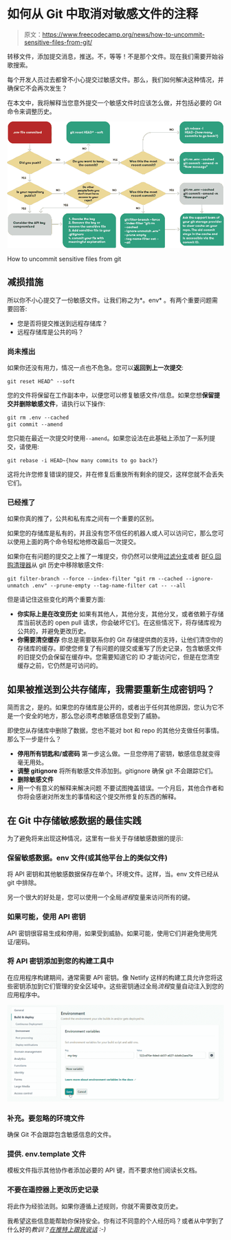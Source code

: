# 如何从 Git 中取消对敏感文件的注释

> 原文：<https://www.freecodecamp.org/news/how-to-uncommit-sensitive-files-from-git/>

转移文件，添加提交消息，推送。不，等等！不是那个文件。现在我们需要开始谷歌搜索。

每个开发人员过去都曾不小心提交过敏感文件。那么，我们如何解决这种情况，并确保它不会再次发生？

在本文中，我将解释当您意外提交一个敏感文件时应该怎么做，并包括必要的 Git 命令来调整历史。

![illustration](img/56b42146f047653a24d83f78c6014262.png)

How to uncommit sensitive files from git

## 减损措施

所以你不小心提交了一份敏感文件。让我们称之为*。env* 。有两个重要问题需要回答:

*   您是否将提交推送到远程存储库？
*   远程存储库是公共的吗？

### 尚未推出

如果你还没有用力，情况一点也不危急。您可以**返回到上一次提交**:

```
git reset HEAD^ --soft 
```

您的文件将保留在工作副本中，以便您可以修复敏感文件/信息。如果您想**保留提交并删除敏感文件**，请执行以下操作:

```
git rm .env --cached
git commit --amend 
```

您只能在最近一次提交时使用`--amend`。如果您设法在此基础上添加了一系列提交，请使用:

```
git rebase -i HEAD~{how many commits to go back?} 
```

这将允许您修复错误的提交，并在修复后重放所有剩余的提交，这样您就不会丢失它们。

### 已经推了

如果你真的推了，公共和私有库之间有一个重要的区别。

如果您的存储库是私有的，并且没有您不信任的机器人或人可以访问它，那么您可以使用上面的两个命令轻松地修改最后一次提交。

如果你在有问题的提交之上推了一堆提交，你仍然可以使用[过滤分支](https://git-scm.com/docs/git-filter-branch)或者 [BFG 回购清理器](https://rtyley.github.io/bfg-repo-cleaner/)从 git 历史中移除敏感文件:

```
git filter-branch --force --index-filter "git rm --cached --ignore-unmatch .env" --prune-empty --tag-name-filter cat -- --all 
```

但是请记住这些变化的两个重要方面:

*   **你实际上是在改变历史**
    如果有其他人，其他分支，其他分叉，或者依赖于存储库当前状态的 open pull 请求，你会破坏它们。在这些情况下，将存储库视为公共的，并避免更改历史。
*   **你需要清空缓存**
    你总是需要联系你的 Git 存储提供商的支持，让他们清空你的存储库的缓存。即使您修复了有问题的提交或重写了历史记录，包含敏感文件的旧提交仍会保留在缓存中。您需要知道它的 ID 才能访问它，但是在您清空缓存之前，它仍然是可访问的。

## 如果被推送到公共存储库，我需要重新生成密钥吗？

简而言之，是的。如果您的存储库是公开的，或者出于任何其他原因，您认为它不是一个安全的地方，那么您必须考虑敏感信息受到了威胁。

即使您从存储库中删除了数据，您也不能对 bot 和 repo 的其他分支做任何事情。那么下一步是什么？

*   **停用所有钥匙和/或密码**
    第一步这么做。一旦您停用了密钥，敏感信息就变得毫无用处。
*   **调整 gitignore**
    将所有敏感文件添加到。gitignore 确保 git 不会跟踪它们。
*   **删除敏感文件**
*   用一个有意义的解释来解决问题
    不要试图掩盖错误。一个月后，其他合作者和你将会感谢对所发生的事情和这个提交所修复的东西的解释。

## 在 Git 中存储敏感数据的最佳实践

为了避免将来出现这种情况，这里有一些关于存储敏感数据的提示:

### 保留敏感数据。env 文件(或其他平台上的类似文件)

将 API 密钥和其他敏感数据保存在单个。环境文件。这样，当。env 文件已经从 git 中排除。

另一个很大的好处是，您可以使用一个全局*进程*变量来访问所有的键。

### 如果可能，使用 API 密钥

API 密钥很容易生成和停用，如果受到威胁。如果可能，使用它们并避免使用凭证/密码。

### 将 API 密钥添加到您的构建工具中

在应用程序构建期间，通常需要 API 密钥。像 Netlify 这样的构建工具允许您将这些密钥添加到它们管理的安全区域中。这些密钥通过全局*流程*变量自动注入到您的应用程序中。

![netlify](img/508a378db4c3c68a79fdec0a856816b9.png)

### 补充。要忽略的环境文件

确保 Git 不会跟踪包含敏感信息的文件。

### 提供. env.template 文件

模板文件指示其他协作者添加必要的 API 键，而不要求他们阅读长文档。

### 不要在遥控器上更改历史记录

将此作为经验法则。如果你遵循上述规则，你就不需要改变历史。

我希望这些信息能帮助你保持安全。你有过不同意的个人经历吗？或者从中学到了什么好的*教训？[在推特上跟我说话](https://twitter.com/ondrabus) :-)*